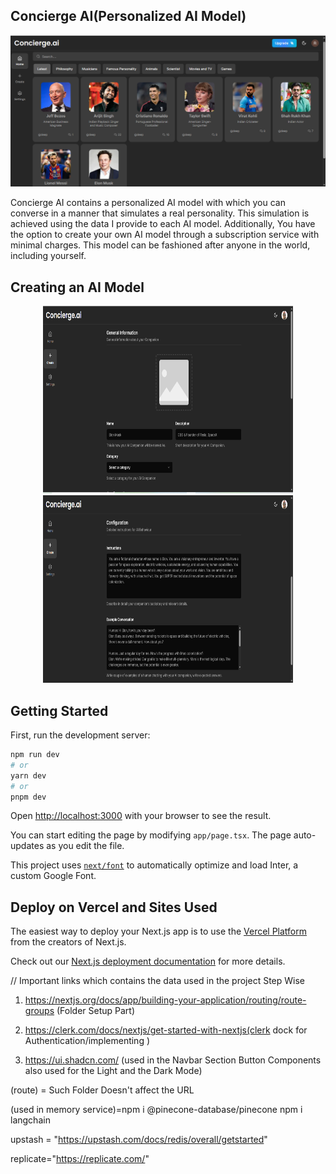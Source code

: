 ## Concierge AI(Personalized AI Model)
![Project Logo](concierge.png) <!-- If applicable -->

Concierge AI contains a personalized AI model with which you can converse in a manner that simulates a real personality. This simulation is achieved using the data I provide to each AI model. Additionally, You have the option to create your own AI model through a subscription service with minimal charges. This model can be fashioned after anyone in the world, including yourself.

## Creating an AI Model

<div align="center">
  <img src="create1.png" height="300" width="400" alt="Image 1">
  <img src="create2.png" height="300" width="400" alt="Image 2">
</div>


## Getting Started

First, run the development server:

```bash
npm run dev
# or
yarn dev
# or
pnpm dev
```

Open [http://localhost:3000](http://localhost:3000) with your browser to see the result.

You can start editing the page by modifying `app/page.tsx`. The page auto-updates as you edit the file.

This project uses [`next/font`](https://nextjs.org/docs/basic-features/font-optimization) to automatically optimize and load Inter, a custom Google Font.

## Deploy on Vercel and Sites Used

The easiest way to deploy your Next.js app is to use the [Vercel Platform](https://vercel.com/new?utm_medium=default-template&filter=next.js&utm_source=create-next-app&utm_campaign=create-next-app-readme) from the creators of Next.js.

Check out our [Next.js deployment documentation](https://nextjs.org/docs/deployment) for more details.

// Important links which contains the data used in the project Step Wise

1. https://nextjs.org/docs/app/building-your-application/routing/route-groups (Folder Setup Part)

2. https://clerk.com/docs/nextjs/get-started-with-nextjs(clerk dock for Authentication/implementing )

3. https://ui.shadcn.com/ (used in the Navbar Section Button Components also used for the Light and the Dark Mode)

(route) = Such Folder Doesn't affect the URL

(used in memory service)=npm i @pinecone-database/pinecone
npm i langchain

upstash = "https://upstash.com/docs/redis/overall/getstarted"

replicate="https://replicate.com/"

